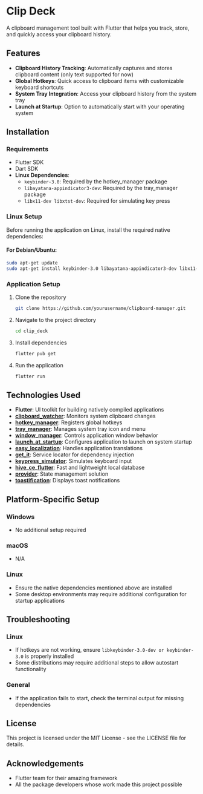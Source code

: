 
# Clip Deck

A clipboard management tool built with Flutter that helps you track, store, and quickly access your clipboard history.

## Features

- **Clipboard History Tracking**: Automatically captures and stores clipboard content (only text supported for now)
- **Global Hotkeys**: Quick access to clipboard items with customizable keyboard shortcuts
- **System Tray Integration**: Access your clipboard history from the system tray
- **Launch at Startup**: Option to automatically start with your operating system

## Installation

### Requirements

- Flutter SDK
- Dart SDK
- **Linux Dependencies**:
  - `keybinder-3.0`: Required by the hotkey_manager package
  - `libayatana-appindicator3-dev`: Required by the tray_manager package
  - `libx11-dev libxtst-dev`: Required for simulating key press

### Linux Setup

Before running the application on Linux, install the required native dependencies:

#### For Debian/Ubuntu:
```bash
sudo apt-get update
sudo apt-get install keybinder-3.0 libayatana-appindicator3-dev libx11-dev libxtst-dev
```

### Application Setup

1. Clone the repository
   ```bash
   git clone https://github.com/yourusername/clipboard-manager.git
   ```

2. Navigate to the project directory
   ```bash
   cd clip_deck
   ```

3. Install dependencies
   ```bash
   flutter pub get
   ```

4. Run the application
   ```bash
   flutter run
   ```

## Technologies Used

- **Flutter**: UI toolkit for building natively compiled applications
- **[clipboard_watcher](https://pub.dev/packages/clipboard_watcher)**: Monitors system clipboard changes
- **[hotkey_manager](https://pub.dev/packages/hotkey_manager)**: Registers global hotkeys 
- **[tray_manager](https://pub.dev/packages/tray_manager)**: Manages system tray icon and menu 
- **[window_manager](https://pub.dev/packages/window_manager)**: Controls application window behavior 
- **[launch_at_startup](https://pub.dev/packages/launch_at_startup)**: Configures application to launch on system startup
- **[easy_localization](https://pub.dev/packages/easy_localization)**: Handles application translations
- **[get_it](https://pub.dev/packages/get_it)**: Service locator for dependency injection
- **[keypress_simulator](https://pub.dev/packages/keypress_simulator)**: Simulates keyboard input 
- **[hive_ce_flutter](https://pub.dev/packages/hive_ce_flutter)**: Fast and lightweight local database
- **[provider](https://pub.dev/packages/provider)**: State management solution
- **[toastification](https://pub.dev/packages/toastification)**: Displays toast notifications

## Platform-Specific Setup

### Windows
- No additional setup required

### macOS
- N/A

### Linux
- Ensure the native dependencies mentioned above are installed
- Some desktop environments may require additional configuration for startup applications

## Troubleshooting

### Linux
- If hotkeys are not working, ensure `libkeybinder-3.0-dev or keybinder-3.0` is properly installed
- Some distributions may require additional steps to allow autostart functionality

### General
- If the application fails to start, check the terminal output for missing dependencies

## License

This project is licensed under the MIT License - see the LICENSE file for details.

## Acknowledgements

- Flutter team for their amazing framework
- All the package developers whose work made this project possible
